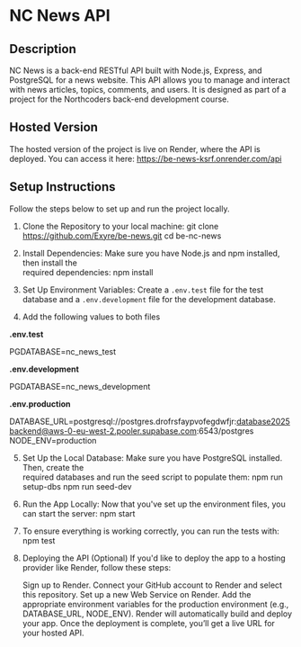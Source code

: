 # NC News API

## Description

NC News is a back-end RESTful API built with Node.js, Express, and PostgreSQL for a news website. This API allows you to manage and interact with news articles, topics, comments, and users. It is designed as part of a project for the Northcoders back-end development course.

## Hosted Version

The hosted version of the project is live on Render, where the API is deployed. You can access it here:
https://be-news-ksrf.onrender.com/api

## Setup Instructions

Follow the steps below to set up and run the project locally.

1. Clone the Repository to your local machine: git clone https://github.com/Exyre/be-news.git
   cd be-nc-news

2. Install Dependencies: Make sure you have Node.js and npm installed, then install the         
   required dependencies: 
    npm install

3. Set Up Environment Variables:
   Create a `.env.test` file for the test database and a `.env.development` file for the development database.

4. Add the following values to both files

**.env.test**

PGDATABASE=nc_news_test

**.env.development**

PGDATABASE=nc_news_development

**.env.production**

DATABASE_URL=postgresql://postgres.drofrsfaypvofegdwfjr:database2025backend@aws-0-eu-west-2.pooler.supabase.com:6543/postgres
NODE_ENV=production

5. Set Up the Local Database: Make sure you have PostgreSQL installed. Then, create the       
   required databases and run the seed script to populate them:
    npm run setup-dbs
    npm run seed-dev

6. Run the App Locally: Now that you've set up the environment files, you can start the server:
    npm start

7. To ensure everything is working correctly, you can run the tests with:
    npm test

8. Deploying the API (Optional)
   If you'd like to deploy the app to a hosting provider like Render, follow these steps:

    Sign up to Render.
    Connect your GitHub account to Render and select this repository.
    Set up a new Web Service on Render.
    Add the appropriate environment variables for the production environment (e.g., DATABASE_URL, NODE_ENV).
    Render will automatically build and deploy your app.
    Once the deployment is complete, you’ll get a live URL for your hosted API.